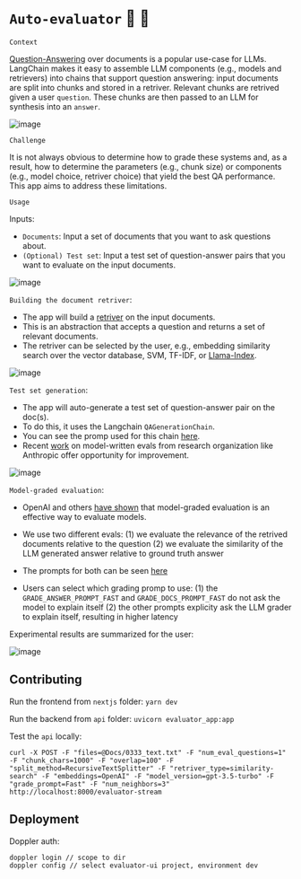 # `Auto-evaluator` :brain: :memo:

`Context`

[Question-Answering](https://python.langchain.com/en/latest/use_cases/question_answering.html) over documents is a popular use-case for LLMs. LangChain  makes it easy to assemble LLM components (e.g., models and retrievers) into chains that support question answering: input documents are split into chunks and stored in a retriver. Relevant chunks are retrived given a user `question`. These chunks are then passed to an LLM for synthesis into an `answer`.

![image](https://user-images.githubusercontent.com/122662504/233764113-f0f55ffd-49cc-4b61-b371-1afb1c644a1f.png)
 
 `Challenge`
  
It is not always obvious to determine how to grade these systems and, as a result, how to determine the parameters (e.g., chunk size) or components (e.g., model choice, retriver choice) that yield the best QA performance. This app aims to address these limitations.

`Usage`

Inputs:

* `Documents`: Input a set of documents that you want to ask questions about.
* `(Optional) Test set`: Input a test set of question-answer pairs that you want to evaluate on the input documents.

![image](https://user-images.githubusercontent.com/122662504/233764159-ba75a90d-a76e-43ea-8484-05c864f798ef.png)

`Building the document retriver`:

* The app will build a [retriver](https://blog.langchain.dev/retrieval/) on the input documents. 
* This is an abstraction that accepts a question and returns a set of relevant documents. 
* The retriver can be selected by the user, e.g., embedding similarity search over the vector database, SVM, TF-IDF, or [Llama-Index](https://gpt-index.readthedocs.io/en/latest/).

![image](https://user-images.githubusercontent.com/122662504/233764422-b149f05f-2a3e-4b02-806d-fa33e7d8bcaa.png)

`Test set generation`:

* The app will auto-generate a test set of question-answer pair on the doc(s). 
* To do this, it uses the Langchain `QAGenerationChain`. 
* You can see the promp used for this chain [here](https://github.com/hwchase17/langchain/blob/master/langchain/chains/qa_generation/prompt.py). 
* Recent [work](https://arxiv.org/abs/2212.09251) on model-written evals from research organization like Anthropic offer opportunity for improvement. 

![image](https://user-images.githubusercontent.com/122662504/233764320-ea47a992-8523-4207-945a-2ae51876a78e.png)

`Model-graded evaluation`: 

* OpenAI and others [have shown](https://github.com/openai/evals/blob/main/evals/registry/modelgraded/closedqa.yaml) that model-graded evaluation is an effective way to evaluate models.
* We use two different evals: 
(1) we evaluate the relevance of the retrived documents relative to the question 
(2) we evaluate the similarity of the LLM generated answer relative to ground truth answer

* The prompts for both can be seen [here](https://github.com/dankolesnikov/evaluator-app/blob/main/api/text_utils.py)
* Users can select which grading promp to use: 
(1) the `GRADE_ANSWER_PROMPT_FAST` and `GRADE_DOCS_PROMPT_FAST` do not ask the model to explain itself
(2) the other prompts explicity ask the LLM grader to explain itself, resulting in higher latency 

Experimental results are summarized for the user:

![image](https://user-images.githubusercontent.com/122662504/233764970-be7f43ac-9df1-43d4-97e1-b089c69e7dc3.png)

## Contributing

Run the frontend from `nextjs` folder:
`yarn dev`

Run the backend from `api` folder:
`uvicorn evaluator_app:app`

Test the `api` locally:
```
curl -X POST -F "files=@Docs/0333_text.txt" -F "num_eval_questions=1" -F "chunk_chars=1000" -F "overlap=100" -F "split_method=RecursiveTextSplitter" -F "retriver_type=similarity-search" -F "embeddings=OpenAI" -F "model_version=gpt-3.5-turbo" -F "grade_prompt=Fast" -F "num_neighbors=3" http://localhost:8000/evaluator-stream
 ```

## Deployment

Doppler auth:

```
doppler login // scope to dir
doppler config // select evaluator-ui project, environment dev
```
